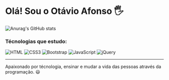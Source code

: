 <h1> Olá! Sou o Otávio Afonso 🖐️</h1>

![Anurag's GitHub stats](https://github-readme-stats.vercel.app/api?username=Otavio19&show_icons=true&theme=radical)

<h3>Técnologias que estudo:</h3>
<div style="display:inline-block">
<img alt="HTML" src="https://img.shields.io/badge/HTML5-E34F26?style=for-the-badge&logo=html5&logoColor=white">
<img alt="CSS3" src="https://img.shields.io/badge/CSS3-1572B6?style=for-the-badge&logo=css3&logoColor=white">
<img alt="Bootstrap" src="https://img.shields.io/badge/Bootstrap-563D7C?style=for-the-badge&logo=bootstrap&logoColor=white">
<img alt="JavaScript" src="https://img.shields.io/badge/JavaScript-F7DF1E?style=for-the-badge&logo=javascript&logoColor=black">
<img alt="jQuery" src="https://img.shields.io/badge/jQuery-0769AD?style=for-the-badge&logo=jquery&logoColor=white">
</div>
<hr>
<p>Apaixonado por técnologia, ensinar e mudar a vida das pessoas através da programação. 😃</p>
